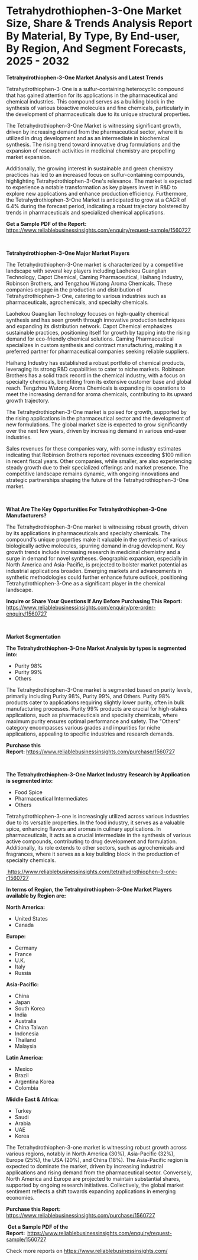 <p><h1>Tetrahydrothiophen-3-One Market Size, Share & Trends Analysis Report By Material, By Type, By End-user, By Region, And Segment Forecasts, 2025 - 2032</h1></p><p><strong>Tetrahydrothiophen-3-One Market Analysis and Latest Trends</strong></p>
<p><p>Tetrahydrothiophen-3-One is a sulfur-containing heterocyclic compound that has gained attention for its applications in the pharmaceutical and chemical industries. This compound serves as a building block in the synthesis of various bioactive molecules and fine chemicals, particularly in the development of pharmaceuticals due to its unique structural properties.</p><p>The Tetrahydrothiophen-3-One Market is witnessing significant growth, driven by increasing demand from the pharmaceutical sector, where it is utilized in drug development and as an intermediate in biochemical synthesis. The rising trend toward innovative drug formulations and the expansion of research activities in medicinal chemistry are propelling market expansion. </p><p>Additionally, the growing interest in sustainable and green chemistry practices has led to an increased focus on sulfur-containing compounds, highlighting Tetrahydrothiophen-3-One's relevance. The market is expected to experience a notable transformation as key players invest in R&D to explore new applications and enhance production efficiency. Furthermore, the Tetrahydrothiophen-3-One Market is anticipated to grow at a CAGR of 6.4% during the forecast period, indicating a robust trajectory bolstered by trends in pharmaceuticals and specialized chemical applications.</p></p>
<p><strong>Get a Sample PDF of the Report:&nbsp;</strong> <a href="https://www.reliablebusinessinsights.com/enquiry/request-sample/1560727?utm_campaign=1581&utm_medium=2&utm_source=Github&utm_content=ia&utm_term=02042025&utm_id=tetrahydrothiophen-3-one">https://www.reliablebusinessinsights.com/enquiry/request-sample/1560727</a></p>
<p>&nbsp;</p>
<p><strong>Tetrahydrothiophen-3-One Major Market Players</strong></p>
<p><p>The Tetrahydrothiophen-3-One market is characterized by a competitive landscape with several key players including Laohekou Guanglian Technology, Capot Chemical, Caming Pharmaceutical, Haihang Industry, Robinson Brothers, and Tengzhou Wutong Aroma Chemicals. These companies engage in the production and distribution of Tetrahydrothiophen-3-One, catering to various industries such as pharmaceuticals, agrochemicals, and specialty chemicals.</p><p>Laohekou Guanglian Technology focuses on high-quality chemical synthesis and has seen growth through innovative production techniques and expanding its distribution network. Capot Chemical emphasizes sustainable practices, positioning itself for growth by tapping into the rising demand for eco-friendly chemical solutions. Caming Pharmaceutical specializes in custom synthesis and contract manufacturing, making it a preferred partner for pharmaceutical companies seeking reliable suppliers.</p><p>Haihang Industry has established a robust portfolio of chemical products, leveraging its strong R&D capabilities to cater to niche markets. Robinson Brothers has a solid track record in the chemical industry, with a focus on specialty chemicals, benefiting from its extensive customer base and global reach. Tengzhou Wutong Aroma Chemicals is expanding its operations to meet the increasing demand for aroma chemicals, contributing to its upward growth trajectory.</p><p>The Tetrahydrothiophen-3-One market is poised for growth, supported by the rising applications in the pharmaceutical sector and the development of new formulations. The global market size is expected to grow significantly over the next few years, driven by increasing demand in various end-user industries.</p><p>Sales revenues for these companies vary, with some industry estimates indicating that Robinson Brothers reported revenues exceeding $100 million in recent fiscal years. Other companies, while smaller, are also experiencing steady growth due to their specialized offerings and market presence. The competitive landscape remains dynamic, with ongoing innovations and strategic partnerships shaping the future of the Tetrahydrothiophen-3-One market.</p></p>
<p>&nbsp;</p>
<p><strong>What Are The Key Opportunities For Tetrahydrothiophen-3-One Manufacturers?</strong></p>
<p><p>The Tetrahydrothiophen-3-One market is witnessing robust growth, driven by its applications in pharmaceuticals and specialty chemicals. The compound's unique properties make it valuable in the synthesis of various biologically active molecules, spurring demand in drug development. Key growth trends include increasing research in medicinal chemistry and a surge in demand for novel syntheses. Geographic expansion, especially in North America and Asia-Pacific, is projected to bolster market potential as industrial applications broaden. Emerging markets and advancements in synthetic methodologies could further enhance future outlook, positioning Tetrahydrothiophen-3-One as a significant player in the chemical landscape.</p></p>
<p><strong>Inquire or Share Your Questions If Any Before Purchasing This Report:</strong> <a href="https://www.reliablebusinessinsights.com/enquiry/pre-order-enquiry/1560727?utm_campaign=1581&utm_medium=2&utm_source=Github&utm_content=ia&utm_term=02042025&utm_id=tetrahydrothiophen-3-one">https://www.reliablebusinessinsights.com/enquiry/pre-order-enquiry/1560727</a></p>
<p>&nbsp;</p>
<p><strong>Market Segmentation</strong></p>
<p><strong>The Tetrahydrothiophen-3-One Market Analysis by types is segmented into:</strong></p>
<p><ul><li>Purity 98%</li><li>Purity 99%</li><li>Others</li></ul></p>
<p><p>The Tetrahydrothiophen-3-One market is segmented based on purity levels, primarily including Purity 98%, Purity 99%, and Others. Purity 98% products cater to applications requiring slightly lower purity, often in bulk manufacturing processes. Purity 99% products are crucial for high-stakes applications, such as pharmaceuticals and specialty chemicals, where maximum purity ensures optimal performance and safety. The "Others" category encompasses various grades and impurities for niche applications, appealing to specific industries and research demands.</p></p>
<p><strong>Purchase this Report:&nbsp;</strong><a href="https://www.reliablebusinessinsights.com/purchase/1560727?utm_campaign=1581&utm_medium=2&utm_source=Github&utm_content=ia&utm_term=02042025&utm_id=tetrahydrothiophen-3-one">https://www.reliablebusinessinsights.com/purchase/1560727</a></p>
<p>&nbsp;</p>
<p><strong>The Tetrahydrothiophen-3-One Market Industry Research by Application is segmented into:</strong></p>
<p><ul><li>Food Spice</li><li>Pharmaceutical Intermediates</li><li>Others</li></ul></p>
<p><p>Tetrahydrothiophen-3-one is increasingly utilized across various industries due to its versatile properties. In the food industry, it serves as a valuable spice, enhancing flavors and aromas in culinary applications. In pharmaceuticals, it acts as a crucial intermediate in the synthesis of various active compounds, contributing to drug development and formulation. Additionally, its role extends to other sectors, such as agrochemicals and fragrances, where it serves as a key building block in the production of specialty chemicals.</p></p>
<p><a href="https://www.reliablebusinessinsights.com/tetrahydrothiophen-3-one-r1560727?utm_campaign=1581&utm_medium=2&utm_source=Github&utm_content=ia&utm_term=02042025&utm_id=tetrahydrothiophen-3-one">&nbsp;https://www.reliablebusinessinsights.com/tetrahydrothiophen-3-one-r1560727</a></p>
<p><strong>In terms of Region, the Tetrahydrothiophen-3-One Market Players available by Region are:</strong></p>
<p>
    <p> <strong> North America: </strong>
        <ul>
            <li>United States</li>
            <li>Canada</li>
        </ul>
        </p> 
    <p> <strong> Europe: </strong>
        <ul>
            <li>Germany</li>
            <li>France</li>
            <li>U.K.</li>
            <li>Italy</li>
            <li>Russia</li>
        </ul>
        </p> 
    <p> <strong> Asia-Pacific: </strong>
        <ul>
            <li>China</li>
            <li>Japan</li>
            <li>South Korea</li>
            <li>India</li>
            <li>Australia</li>
            <li>China Taiwan</li>
            <li>Indonesia</li>
            <li>Thailand</li>
            <li>Malaysia</li>
        </ul>
        </p> 
    <p> <strong> Latin America: </strong>
        <ul>
            <li>Mexico</li>
            <li>Brazil</li>
            <li>Argentina Korea</li>
            <li>Colombia</li>
        </ul>
        </p> 
    <p> <strong> Middle East & Africa: </strong>
        <ul>
            <li>Turkey</li>
            <li>Saudi</li>
            <li>Arabia</li>
            <li>UAE</li>
            <li>Korea</li>
        </ul>
    </p>
    </p>
<p><p>The Tetrahydrothiophen-3-one market is witnessing robust growth across various regions, notably in North America (30%), Asia-Pacific (32%), Europe (25%), the USA (20%), and China (18%). The Asia-Pacific region is expected to dominate the market, driven by increasing industrial applications and rising demand from the pharmaceutical sector. Conversely, North America and Europe are projected to maintain substantial shares, supported by ongoing research initiatives. Collectively, the global market sentiment reflects a shift towards expanding applications in emerging economies.</p></p>
<p><strong>Purchase this Report: </strong><a href="https://www.reliablebusinessinsights.com/purchase/1560727?utm_campaign=1581&utm_medium=2&utm_source=Github&utm_content=ia&utm_term=02042025&utm_id=tetrahydrothiophen-3-one">https://www.reliablebusinessinsights.com/purchase/1560727</a></p>
<p>&nbsp;<strong>Get a Sample PDF of the Report:&nbsp;&nbsp;</strong><a href="https://www.reliablebusinessinsights.com/enquiry/request-sample/1560727?utm_campaign=1581&utm_medium=2&utm_source=Github&utm_content=ia&utm_term=02042025&utm_id=tetrahydrothiophen-3-one">https://www.reliablebusinessinsights.com/enquiry/request-sample/1560727</a></p>
<p><strong></strong></p>
<p>Check more reports on <a href="https://www.reliablebusinessinsights.com/?utm_campaign=1581&utm_medium=2&utm_source=Github&utm_content=ia&utm_term=02042025&utm_id=tetrahydrothiophen-3-one">https://www.reliablebusinessinsights.com/</a></p>